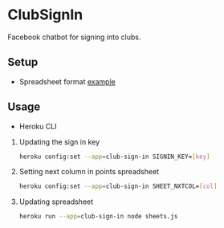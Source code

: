 # ClubSignIn

Facebook chatbot for signing into clubs.

## Setup
+ Spreadsheet format [example](https://docs.google.com/spreadsheets/d/1vxTdHjnw58ji-yeZ-KStYa4xDj58cEcR1s1ya2Lhyig/edit?usp=sharing)

## Usage
+ Heroku CLI
 1. Updating the sign in key
    ```bash
    heroku config:set --app=club-sign-in SIGNIN_KEY=[key]
    ```
 2. Setting next column in points spreadsheet
    ```bash
    heroku config:set --app=club-sign-in SHEET_NXTCOL=[col]
    ```
 3. Updating spreadsheet
    ```bash
    heroku run --app=club-sign-in node sheets.js
    ```
